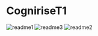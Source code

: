 # CogniriseT1
![readme1](https://github.com/Asfkhan/CogniriseT1/assets/121487627/2452d0a1-ccd5-4e1e-b8fb-0effaac742e1)
![readme3](https://github.com/Asfkhan/CogniriseT1/assets/121487627/3a94c2ef-bc56-43c2-bc2b-a5fe2ae57a7c)
![readme2](https://github.com/Asfkhan/CogniriseT1/assets/121487627/40c9022e-a465-4ca7-90b1-ae472c304e90)


